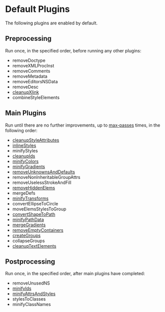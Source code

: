 # Default Plugins

The following plugins are enabled by default.

## Preprocessing

Run once, in the specified order, before running any other plugins:

- removeDoctype
- removeXMLProcInst
- removeComments
- removeMetadata
- removeEditorsNSData
- removeDesc
- [cleanupXlink](./cleanupXlink.md)
- combineStyleElements

## Main Plugins

Run until there are no further improvements, up to [max-passes](../command-line-options.md#max-passes) times, in the following order:

- [cleanupStyleAttributes](./cleanupStyleAttributes.md)
- [inlineStyles](./inlineStyles.md)
- minifyStyles
- [cleanupIds](./cleanupIds.md)
- [minifyColors](./minifyColors.md)
- [minifyGradients](./minifyGradients.md)
- [removeUnknownsAndDefaults](./removeUnknownsAndDefaults.md)
- removeNonInheritableGroupAttrs
- removeUselessStrokeAndFill
- [removeHiddenElems](./removeHiddenElems.md)
- mergeDefs
- [minifyTransforms](./minifyTransforms.md)
- convertEllipseToCircle
- moveElemsStylesToGroup
- [convertShapeToPath](./convertShapeToPath.md)
- [minifyPathData](./minifyPathData.md)
- [mergeGradients](./mergeGradients.md)
- [removeEmptyContainers](./removeEmptyContainers.md)
- [createGroups](./createGroups.md)
- collapseGroups
- [cleanupTextElements](./cleanupTextElements.md)

## Postprocessing

Run once, in the specified order, after main plugins have completed:

- removeUnusedNS
- [minifyIds](./minifyIds.md)
- [minifyAttrsAndStyles](./minifyAttrsAndStyles.md)
- stylesToClasses
- minifyClassNames
